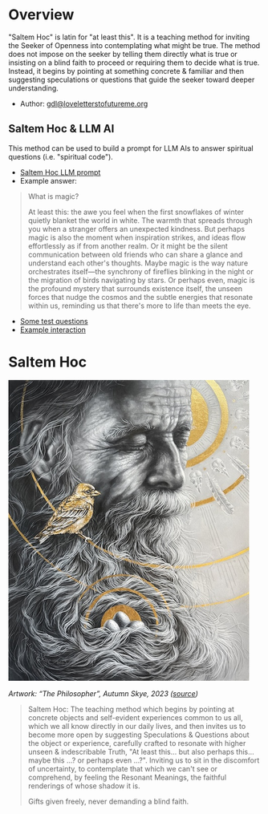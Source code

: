 

# Overview
"Saltem Hoc" is latin for "at least this". It is a teaching method for inviting
the Seeker of Openness into contemplating what might be true. The method does
not impose on the seeker by telling them directly what is true or insisting on a
blind faith to proceed or requiring them to decide what is true. Instead, it 
begins by pointing at something concrete & familiar and then suggesting 
speculations or questions that guide the seeker toward deeper understanding.
* Author: gdl@loveletterstofutureme.org

## Saltem Hoc & LLM AI
This method can be used to build a prompt for LLM AIs to answer spiritual
questions (i.e. "spiritual code").
* [Saltem Hoc LLM prompt](saltem_hoc-llm-prompt.txt) 
* Example answer:
> What is magic?
>
> At least this: the awe you feel when the first snowflakes of winter quietly
> blanket the world in white. The warmth that spreads through you when a
> stranger offers an unexpected kindness. But perhaps magic is also the moment
> when inspiration strikes, and ideas flow effortlessly as if from another
> realm. Or it might be the silent communication between old friends who can
> share a glance and understand each other's thoughts. Maybe magic is the way
> nature orchestrates itself—the synchrony of fireflies blinking in the night
> or the migration of birds navigating by stars. Or perhaps even, magic is the
> profound mystery that surrounds existence itself, the unseen forces that nudge
> the cosmos and the subtle energies that resonate within us, reminding us that
> there's more to life than meets the eye.
* [Some test questions](saltem_hoc-test_questions.txt)
* [Example interaction](https://chatgpt.com/share/674908ed-a890-800f-a8a4-9249c70ebdca)

# Saltem Hoc

![Artwork: “Rose”, Devin Becker, 2017](../../images/the_philosopher-autumn_skye.jpg)

*Artwork: “The Philosopher”, Autumn Skye, 2023 ([source](https://autumnskyeart.com/#/the-philosopher/))*

> Saltem Hoc: The teaching method which begins by pointing at concrete objects
> and self-evident experiences common to us all, which we all know directly in
> our daily lives, and then invites us to become more open by suggesting
> Speculations & Questions about the object or experience, carefully crafted to
> resonate with higher unseen & indescribable Truth, 
> "At least this... but also perhaps this... maybe this ...? or perhaps even ...?".
> Inviting us to sit in the discomfort of uncertainty, to contemplate that which
> we can't see or comprehend, by feeling the Resonant Meanings, the faithful 
> renderings of whose shadow it is.
> 
> Gifts given freely, never demanding a blind faith.
